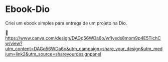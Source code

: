 # Ebook-Dio
Criei um ebook simples para entrega de um projeto na Dio.

📍https://www.canva.com/design/DAGq56WDa6o/wfIyeds8mom9p4E5TichCw/view?utm_content=DAGq56WDa6o&utm_campaign=share_your_design&utm_medium=link2&utm_source=shareyourdesignpanel
